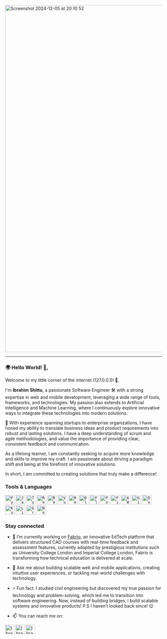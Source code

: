 <img width="1114" alt="Screenshot 2024-12-05 at 20 10 52" src="https://github.com/user-attachments/assets/4e5fff92-2d72-45dc-86dd-f228463fae95">

---

### 🌍 Hello World! 👋,

Welcome to my little corner of the internet (127.0.0.1)! 🚀,

I'm **Ibrahim Shittu**, a passionate Software Engineer 🛠️  with a strong expertise in web and mobile development, leveraging a wide range of tools, frameworks, and technologies. My passion also extends to Artificial Intelligence and Machine Learning, where I continuously explore innovative ways to integrate these technologies into modern solutions.

💼 With experience spanning startups to enterprise organizations, I have honed my ability to translate business ideas and product requirements into robust and lasting solutions. I have a deep understanding of scrum and agile methodologies, and value the importance of providing clear, consistent feedback and communication.

As a lifelong learner, I am constantly seeking to acquire more knowledge and skills to improve my craft. I am passionate about driving a paradigm shift and being at the forefront of innovative solutions.

In short, I am committed to creating solutions that truly make a difference!


### Tools & Languages 

<code><img height="30" src="https://img.icons8.com/color/48/000000/python--v1.png" alt="Python"></code>
<code><img height="30" src="https://img.icons8.com/color/48/000000/javascript--v1.png" alt="JavaScript"></code>
<code><img height="30" src="https://img.icons8.com/color/48/000000/typescript.png" alt="TypeScript"></code>
<code><img height="30" src="https://img.icons8.com/officel/80/react.png" alt="React"></code>
<code><img height="30" src="https://img.icons8.com/color/48/000000/react-native.png" alt="React Native"></code>
<code><img height="30" src="https://img.icons8.com/color/48/000000/vue-js.png" alt="Vue.js"></code>
<code><img height="30" src="https://img.icons8.com/color/48/000000/redux.png" alt="Redux"></code>
<code><img height="30" src="https://img.icons8.com/ios-filled/50/django.png" alt="Django"></code>
<code><img height="30" src="https://img.icons8.com/fluency/48/000000/flask.png" alt="Flask"></code>
<code><img height="30" src="https://upload.wikimedia.org/wikipedia/commons/2/29/Postgresql_elephant.svg" alt="PostgreSQL"></code>
<code><img height="30" src="https://img.icons8.com/color/48/000000/firebase.png" alt="Firebase"></code>
<code><img height="30" src="https://img.icons8.com/color/48/000000/amazon-web-services.png" alt="AWS"></code>
<code><img height="30" src="https://img.icons8.com/color/48/000000/git.png" alt="Git"></code>
<code><img height="30" src="https://img.icons8.com/color/48/000000/docker.png" alt="Docker"></code>
<code><img height="30" src="https://img.icons8.com/color/48/000000/kubernetes.png" alt="Kubernetes"></code>
<code><img height="30" src="https://img.icons8.com/color/48/000000/linux.png" alt="Linux"></code>
<code><img height="30" src="https://img.icons8.com/color/48/000000/graphql.png" alt="GraphQL"></code>
<code><img height="30" src="https://img.icons8.com/color/48/000000/nodejs.png" alt="Node.js"></code>




### Stay connected

- 🔭 I’m currently working on [Fabrio](https://www.fabriodesign.com/), an innovative EdTech platform that delivers structured CAD courses with real-time feedback and assessment features, currently adopted by prestigious institutions such as University College London and Imperial College London, Fabrio is transforming how technical education is delivered at scale.

- 💬 Ask me about building scalable web and mobile applications, creating intuitive user experiences, or tackling real-world challenges with technology.

- ⚡ Fun fact: I studied civil engineering but discovered my true passion for technology and problem-solving, which led me to transition into software engineering. Now, instead of building bridges, I build scalable systems and innovative products! P.S I haven't looked back since! 😉

- 📫 You can reach me on: 

<a href="https://www.linkedin.com/in/ibrahimshittu/" target="_blank"> 
  <img align="left" alt="Ibrahim Shittu | LinkedIn" width="30px" src="https://img.icons8.com/color/48/000000/linkedin.png"/>
</a>
<a href="https://twitter.com/ibrahimshittu01" target="_blank"> 
  <img align="left" alt="Ibrahim Shittu | Twitter" width="30px" src="https://img.icons8.com/color/48/000000/twitter--v1.png"/>
</a>
<a href="https://github.com/ibrahimshittu/" target="_blank">
  <img align="left" alt="Ibrahim Shittu | GitHub" width="30px" src="https://img.icons8.com/ios-glyphs/30/000000/github.png"/>
</a>




<!--
, currently working as a "Software Development Intern" at [The Immersive Capital](https://Immersivecapital.co/), building [LiveClasses Institute](http://liveclasses.institute/), A unique way to learn-online, and build communities via "Live Classes", to help transform your career
**ibrahimshittu/ibrahimshittu** is a ✨ _special_ ✨ repository because its `README.md` (this file) appears on your GitHub profile.

Here are some ideas to get you started:

- 🔭 I’m currently working on ...
- 🌱 I’m currently learning ...
- 👯 I’m looking to collaborate on ...
- 🤔 I’m looking for help with ...
- 💬 Ask me about ...
- 📫 How to reach me: ...
- 😄 Pronouns: ...
- ⚡ Fun fact: ...
-->

